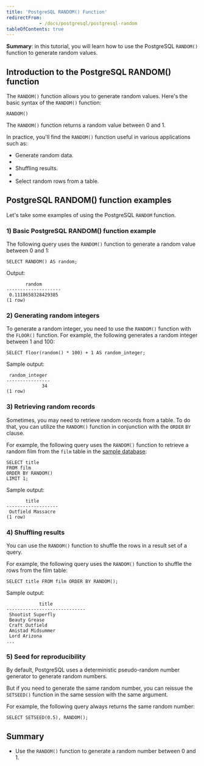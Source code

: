 ```yaml
---
title: 'PostgreSQL RANDOM() Function'
redirectFrom: 
            - /docs/postgresql/postgresql-random
tableOfContents: true
---
```



**Summary**: in this tutorial, you will learn how to use the PostgreSQL `RANDOM()` function to generate random values.





## Introduction to the PostgreSQL RANDOM() function





The `RANDOM()` function allows you to generate random values. Here's the basic syntax of the `RANDOM()` function:





```
RANDOM()
```





The `RANDOM()` function returns a random value between 0 and 1.





In practice, you'll find the `RANDOM()` function useful in various applications such as:





- Generate random data.
-
- Shuffling results.
-
- Select random rows from a table.





## PostgreSQL RANDOM() function examples





Let's take some examples of using the PostgreSQL `RANDOM` function.





### 1) Basic PostgreSQL RANDOM() function example





The following query uses the `RANDOM()` function to generate a random value between 0 and 1:





```
SELECT RANDOM() AS random;
```





Output:





```
       random
--------------------
 0.1118658328429385
(1 row)
```





### 2) Generating random integers





To generate a random integer, you need to use the `RANDOM()` function with the `FLOOR()` function. For example, the following generates a random integer between 1 and 100:





```
SELECT floor(random() * 100) + 1 AS random_integer;
```





Sample output:





```
 random_integer
----------------
             34
(1 row)
```





### 3) Retrieving random records





Sometimes, you may need to retrieve random records from a table. To do that, you can utilize the `RANDOM()` function in conjunction with the `ORDER` `BY` clause.





For example, the following query uses the `RANDOM()` function to retrieve a random film from the `film` table in the [sample database](https://www.postgresqltutorial.com/postgresql-getting-started/postgresql-sample-database/):





```
SELECT title
FROM film
ORDER BY RANDOM()
LIMIT 1;
```





Sample output:





```
       title
-------------------
 Outfield Massacre
(1 row)
```





### 4) Shuffling results





You can use the `RANDOM()` function to shuffle the rows in a result set of a query.





For example, the following query uses the `RANDOM()` function to shuffle the rows from the film table:





```
SELECT title FROM film ORDER BY RANDOM();
```





Sample output:





```
            title
-----------------------------
 Shootist Superfly
 Beauty Grease
 Craft Outfield
 Amistad Midsummer
 Lord Arizona
...
```





### 5) Seed for reproducibility





By default, PostgreSQL uses a deterministic pseudo-random number generator to generate random numbers.





But if you need to generate the same random number, you can reissue the `SETSEED()` function in the same session with the same argument.





For example, the following query always returns the same random number:





```
SELECT SETSEED(0.5), RANDOM();
```





## Summary





- Use the `RANDOM()` function to generate a random number between 0 and 1.


